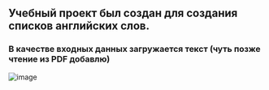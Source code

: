 ## Учебный проект был создан для создания списков английских слов. 
### В качестве входных данных загружается текст (чуть позже чтение из PDF добавлю)

![image](https://github.com/user-attachments/assets/37554c22-f09a-4b79-af8b-bd0b09dfde2b)
